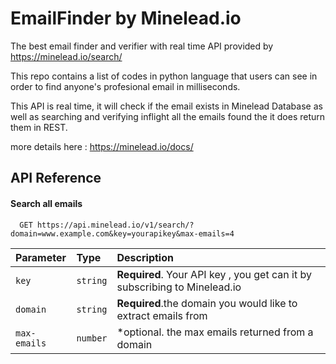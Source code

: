 # EmailFinder by Minelead.io
The best email finder and verifier with real time API provided by https://minelead.io/search/

This repo contains a list of codes in python language that users can see in order to find anyone's profesional email in milliseconds.

This API is real time, it will check if the email exists in Minelead Database as well as searching and verifying inflight all the emails found the it does return them in REST.


more details here : https://minelead.io/docs/


## API Reference

#### Search all emails

```http
  GET https://api.minelead.io/v1/search/?domain=www.example.com&key=yourapikey&max-emails=4
```

| Parameter | Type     | Description                |
| :-------- | :------- | :------------------------- |
| `key` | `string` | **Required**. Your API key , you get can it by subscribing to Minelead.io |
| `domain` | `string` | **Required**.the domain you would like to extract emails from |
| `max-emails` | `number` | *optional. the max emails returned from a domain |
